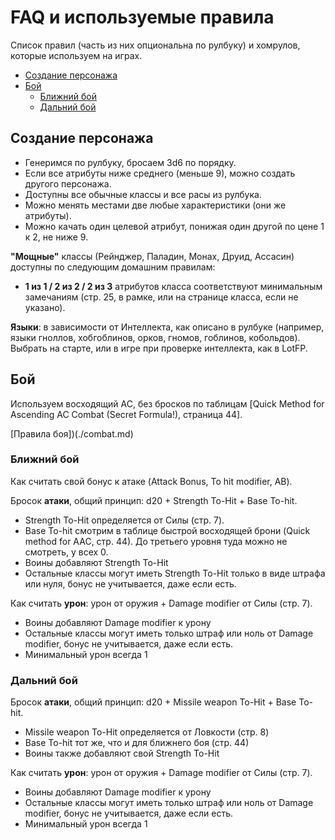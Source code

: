 # FAQ и используемые правила

Список правил (часть из них опциональна по рулбуку) и хомрулов, которые используем на играх.

<!-- toc -->

- [Создание персонажа](#%D1%81%D0%BE%D0%B7%D0%B4%D0%B0%D0%BD%D0%B8%D0%B5-%D0%BF%D0%B5%D1%80%D1%81%D0%BE%D0%BD%D0%B0%D0%B6%D0%B0)
- [Бой](#%D0%B1%D0%BE%D0%B9)
  - [Ближний бой](#%D0%B1%D0%BB%D0%B8%D0%B6%D0%BD%D0%B8%D0%B9-%D0%B1%D0%BE%D0%B9)
  - [Дальний бой](#%D0%B4%D0%B0%D0%BB%D1%8C%D0%BD%D0%B8%D0%B9-%D0%B1%D0%BE%D0%B9)

<!-- tocstop -->

## Создание персонажа

- Генеримся по рулбуку, бросаем 3d6 по порядку.
- Если все атрибуты ниже среднего (меньше 9), можно создать другого персонажа.
- Доступны все обычные классы и все расы из рулбука.
- Можно менять местами две любые характеристики (они же атрибуты).
- Можно качать один целевой атрибут, понижая один другой по цене 1 к 2, не ниже 9.

**"Мощные"** классы (Рейнджер, Паладин, Монах, Друид, Ассасин) доступны по следующим домашним правилам:

- **1 из 1 / 2 из 2 / 2 из 3** атрибутов класса соответствуют минимальным замечаниям (стр. 25, в рамке, или на странице
  класса, если не указано).

**Языки**: в зависимости от Интеллекта, как описано в рулбуке (например, языки гноллов, хобгоблинов, орков, гномов,
гоблинов, кобольдов). Выбрать на старте, или в игре при проверке интеллекта, как в LotFP.

## Бой

Используем восходящий AC, без бросков по таблицам [Quick Method for Ascending AC Combat (Secret Formula!), страница 44].

[Правила боя])(./combat.md)

### Ближний бой

Как считать свой бонус к атаке (Attack Bonus, To hit modifier, AB).

Бросок **атаки**, общий принцип: d20 + Strength To-Hit + Base To-hit.

- Strength To-Hit определяется от Силы (стр. 7).
- Base To-hit смотрим в таблице быстрой восходящей брони (Quick method for AAC, стр. 44). До третьего уровня туда можно
  не смотреть, у всех 0.
- Воины добавляют Strength To-Hit
- Остальные классы могут иметь Strength To-Hit только в виде штрафа или нуля, бонус не учитывается, даже если есть.

Как считать **урон**: урон от оружия + Damage modifier от Силы (стр. 7).

- Воины добавляют Damage modifier к урону
- Остальные классы могут иметь только штраф или ноль от Damage modifier, бонус не учитывается, даже если есть.
- Минимальный урон всегда 1

### Дальний бой

Бросок **атаки**, общий принцип: d20 + Missile weapon To-Hit + Base To-hit.

- Missile weapon To-Hit определяется от Ловкости (стр. 8)
- Base To-hit тот же, что и для ближнего боя (стр. 44)
- Воины также добавляют свой Strength To-Hit

Как считать **урон**: урон от оружия + Damage modifier от Силы (стр. 7).

- Воины добавляют Damage modifier к урону
- Остальные классы могут иметь только штраф или ноль от Damage modifier, бонус не учитывается, даже если есть.
- Минимальный урон всегда 1

